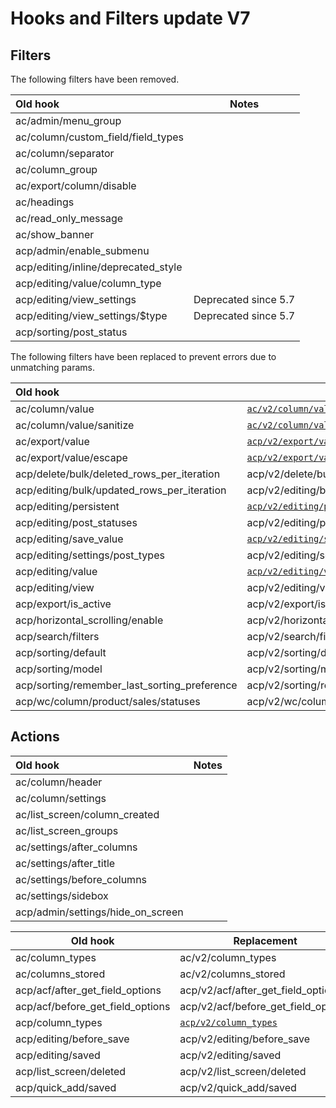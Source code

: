 # Hooks and Filters update V7

## Filters

The following filters have been removed.

| Old hook                            | Notes                |
|:------------------------------------|----------------------|
| ac/admin/menu_group                 |                      |
| ac/column/custom_field/field_types  |                      |
| ac/column/separator                 |                      |
| ac/column_group                     |                      |
| ac/export/column/disable            |                      |    
| ac/headings                         |                      |
| ac/read_only_message                |                      |
| ac/show_banner                      |                      |
| acp/admin/enable_submenu            |                      |
| acp/editing/inline/deprecated_style |                      |
| acp/editing/value/column_type       |                      |
| acp/editing/view_settings           | Deprecated since 5.7 |
| acp/editing/view_settings/$type     | Deprecated since 5.7 |
| acp/sorting/post_status             |                      |

The following filters have been replaced to prevent errors due to unmatching params.

| Old hook                                     | Replacement                                                        |
|:---------------------------------------------|--------------------------------------------------------------------|
| ac/column/value                              | [`ac/v2/column/value`](./ac-v2-column-value.php)                   |
| ac/column/value/sanitize                     | [`ac/v2/column/value/sanitize`](./ac-v2-column-value-sanitize.php) |
| ac/export/value                              | [`acp/v2/export/value`](./acp-v2-export-value.php)                 |
| ac/export/value/escape                       | [`acp/v2/export/value/escape`](./acp-v2-export-escape.php)         |
| acp/delete/bulk/deleted_rows_per_iteration   | acp/v2/delete/bulk/deleted_rows_per_iteration                      |
| acp/editing/bulk/updated_rows_per_iteration  | acp/v2/editing/bulk/updated_rows_per_iteration                     |
| acp/editing/persistent                       | [`acp/v2/editing/persistent`](./acp-v2-editing-persistent.php)     |
| acp/editing/post_statuses                    | acp/v2/editing/post_statuses                                       |
| acp/editing/save_value                       | [`acp/v2/editing/save_value`](/acp-v2-editing-save_value.php)      |
| acp/editing/settings/post_types              | acp/v2/editing/settings/post_types                                 |
| acp/editing/value                            | [`acp/v2/editing/value`](./acp-v2-editing-value.php)               |
| acp/editing/view                             | acp/v2/editing/view                                                |
| acp/export/is_active                         | acp/v2/export/is_active                                            |
| acp/horizontal_scrolling/enable              | acp/v2/horizontal_scrolling/enable                                 |
| acp/search/filters                           | acp/v2/search/filters                                              |
| acp/sorting/default                          | acp/v2/sorting/default                                             |
| acp/sorting/model                            | acp/v2/sorting/model                                               |
| acp/sorting/remember_last_sorting_preference | acp/v2/sorting/remember_last_sorting_preference                    |
| acp/wc/column/product/sales/statuses         | acp/v2/wc/column/product/sales/statuses                            |

## Actions ##

| Old hook                          | Notes |
|:----------------------------------|-------|
| ac/column/header                  |       |
| ac/column/settings                |       |
| ac/list_screen/column_created     |       |
| ac/list_screen_groups             |       |
| ac/settings/after_columns         |       |
| ac/settings/after_title           |       |
| ac/settings/before_columns        |       |
| ac/settings/sidebox               |       |
| acp/admin/settings/hide_on_screen |       |

| Old hook                         | Replacement                                        |
|----------------------------------|----------------------------------------------------|
| ac/column_types                  | ac/v2/column_types                                 |
| ac/columns_stored                | ac/v2/columns_stored                               |
| acp/acf/after_get_field_options  | acp/v2/acf/after_get_field_options                 |
| acp/acf/before_get_field_options | acp/v2/acf/before_get_field_options                |
| acp/column_types                 | [`acp/v2/column_types`](./acp-v2-column-types.php) |
| acp/editing/before_save          | acp/v2/editing/before_save                         |
| acp/editing/saved                | acp/v2/editing/saved                               |
| acp/list_screen/deleted          | acp/v2/list_screen/deleted                         |
| acp/quick_add/saved              | acp/v2/quick_add/saved                             |